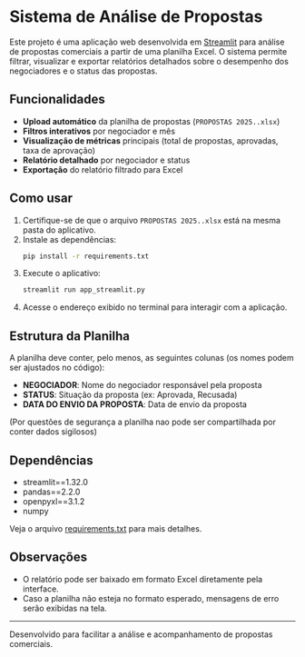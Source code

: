 # Sistema de Análise de Propostas

Este projeto é uma aplicação web desenvolvida em [Streamlit](https://streamlit.io/) para análise de propostas comerciais a partir de uma planilha Excel. O sistema permite filtrar, visualizar e exportar relatórios detalhados sobre o desempenho dos negociadores e o status das propostas.

## Funcionalidades

- **Upload automático** da planilha de propostas (`PROPOSTAS 2025..xlsx`)
- **Filtros interativos** por negociador e mês
- **Visualização de métricas** principais (total de propostas, aprovadas, taxa de aprovação)
- **Relatório detalhado** por negociador e status
- **Exportação** do relatório filtrado para Excel

## Como usar

1. Certifique-se de que o arquivo `PROPOSTAS 2025..xlsx` está na mesma pasta do aplicativo.
2. Instale as dependências:
   ```sh
   pip install -r requirements.txt
   ```
3. Execute o aplicativo:
   ```sh
   streamlit run app_streamlit.py
   ```
4. Acesse o endereço exibido no terminal para interagir com a aplicação.

## Estrutura da Planilha

A planilha deve conter, pelo menos, as seguintes colunas (os nomes podem ser ajustados no código):

- **NEGOCIADOR**: Nome do negociador responsável pela proposta
- **STATUS**: Situação da proposta (ex: Aprovada, Recusada)
- **DATA DO ENVIO DA PROPOSTA**: Data de envio da proposta

(Por questões de segurança a planilha nao pode ser compartilhada por conter dados sigilosos)

## Dependências

- streamlit==1.32.0
- pandas==2.2.0
- openpyxl==3.1.2
- numpy

Veja o arquivo [requirements.txt](requirements.txt) para mais detalhes.

## Observações

- O relatório pode ser baixado em formato Excel diretamente pela interface.
- Caso a planilha não esteja no formato esperado, mensagens de erro serão exibidas na tela.

---

Desenvolvido para facilitar a análise e acompanhamento de propostas comerciais.
